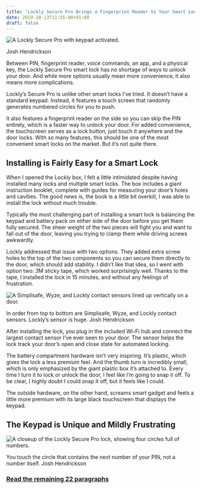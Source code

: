 ```yaml
---
title: 'Lockly Secure Pro Brings a Fingerprint Reader to Your Smart Lock'
date: 2019-10-13T11:55:00+01:00
draft: false
---
```


![A Lockly Secure Pro with keypad activated.](https://www.reviewgeek.com/p/uploads/2019/10/c6ddbe46.jpg)

Josh Hendrickson

Between PIN, fingerprint reader, voice commands, an app, and a physical key, the Lockly Secure Pro smart lock has no shortage of ways to unlock your door. And while more options usually mean more convenience, it also means more complications.

Lockly’s Secure Pro is unlike other smart locks I’ve tried. It doesn’t have a standard keypad. Instead, it features a touch screen that randomly generates numbered circles for you to push.

It also features a fingerprint reader on the side so you can skip the PIN entirely, which is a faster way to unlock your door. For added convenience, the touchscreen serves as a lock button, just touch it anywhere and the door locks. With so many features, this should be one of the most convenient smart locks on the market. But it’s not quite there.

Installing is Fairly Easy for a Smart Lock
------------------------------------------

When I opened the Lockly box, I felt a little intimidated despite having installed many locks and multiple smart locks. The box includes a giant instruction booklet, complete with guides for measuring your door’s holes and cavities. The good news is, the book is a little bit overkill, I was able to install the lock without much trouble.

Typically the most challenging part of installing a smart lock is balancing the keypad and battery pack on either side of the door before you get them fully secured. The sheer weight of the two pieces will fight you and want to fall out of the door, leaving you trying to clamp them while driving screws awkwardly.

Lockly addressed that issue with two options. They added extra screw holes to the top of the two components so you can secure them directly to the door, which should add stability. I didn’t like that idea, so I went with option two: 3M sticky tape, which worked surprisingly well. Thanks to the tape, I installed the lock in 15 minutes, and without any feelings of frustration.

![A Simplisafe, Wyze, and Lockly contact sensors lined up vertically on a door.](https://www.reviewgeek.com/p/uploads/2019/10/88375b21.jpg)

In order from top to bottom are Simplisafe, Wyze, and Lockly contact sensors. Lockly’s sensor is huge. Josh Hendrickson

After installing the lock, you plug in the included Wi-Fi hub and connect the largest contact sensor I’ve ever seen to your door. The sensor helps the lock track your door’s open and close state for automated locking.

The battery compartment hardware isn’t very inspiring. It’s plastic, which gives the lock a less premium feel. And the thumb turn is incredibly small, which is only emphasized by the giant plastic box it’s attached to. Every time I turn it to lock or unlock the door, I feel like I’m going to snap it off. To be clear, I highly doubt I could snap it off, but it feels like I could.

The outside hardware, on the other hand, screams smart gadget and feels a little more premium with its large black touchscreen that displays the keypad.

The Keypad is Unique and Mildly Frustrating
-------------------------------------------

![A closeup of the Lockly Secure Pro lock, showing four circles full of numbers.](https://www.reviewgeek.com/p/uploads/2019/10/7652ca12.jpg)

You touch the circle that contains the next number of your PIN, not a number itself. Josh Hendrickson

### [Read the remaining 22 paragraphs](https://www.reviewgeek.com/25174/lockly-secure-pro-smart-lock/)